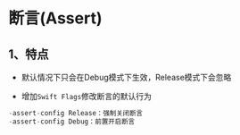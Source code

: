 # 断言(Assert)

## 1、特点

* 默认情况下只会在Debug模式下生效，Release模式下会忽略

* 增加```Swift Flags```修改断言的默认行为

```swift
-assert-config Release：强制关闭断言
-assert-config Debug：前置开启断言
```




